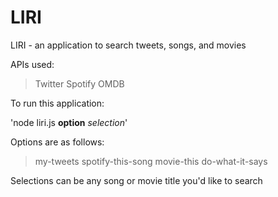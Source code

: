 # LIRI
LIRI - an application to search tweets, songs, and movies

APIs used:
>Twitter
>Spotify
>OMDB


To run this application:

'node liri.js **option** *selection*'

Options are as follows:
>my-tweets
>spotify-this-song
>movie-this
>do-what-it-says

Selections can be any song or movie title you'd like to search





